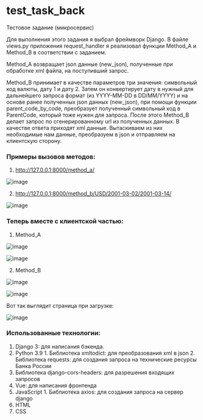 # test_task_back

Тестовое задание (микросервис)

Для выполнения этого задания я выбрал фреймворк Django. В файле views.py приложения request_handler я реализовал функции Method_A и Method_B в соответствии с заданием.

Method_A возвращает json данные (new_json), полученные при обработке xml файла, на поступивший запрос.

Method_B принимает в качестве параметров три значения: символьный код валюты, дату 1 и дату 2. Затем он конвертирует дату в нужный для дальнейшего запроса формат (из YYYY-MM-DD в DD/MM/YYYY) и на основе ранее полученных json данных (new_json), при помощи функции parent_code_by_code, преобразует полученный символьный код в ParentCode, который тоже нужен для запроса. После этого Method_B делает запрос по сгенерированному url из полученных данных. В качестве ответа приходят xml данные. Вытаскиваем из них необходимые нам данные, преобразуем в json и отправляем на клиентскую сторону.

### Примеры вызовов методов:

1. http://127.0.0.1:8000/method_a/

![image](https://user-images.githubusercontent.com/35337991/130448928-6cbcf635-da5c-497a-8504-dd69d91472ce.png)

2. http://127.0.0.1:8000/method_b/USD/2001-03-02/2001-03-14/

![image](https://user-images.githubusercontent.com/35337991/130449215-29819534-99d5-4822-9d3b-27c9a06d04f3.png)

### Теперь вместе с клиентской частью:

1. Method_A

![image](https://user-images.githubusercontent.com/35337991/130449466-61d42e9d-2b3e-4781-b476-70140b8da762.png)

![image](https://user-images.githubusercontent.com/35337991/130449520-e19aec86-d035-4db2-9c9c-3889f309ade9.png)

2. Method_B

![image](https://user-images.githubusercontent.com/35337991/130449569-7b9e177a-6125-4101-89b0-4a6ad1d948fa.png)

![image](https://user-images.githubusercontent.com/35337991/130449624-32ff4664-f25e-4642-855f-e6d2624ff159.png)

Вот так выглядит страница при загрузке:

![image](https://user-images.githubusercontent.com/35337991/130449843-5288351c-987f-4f85-9f5d-5ce9b0540490.png)

### Использованные технологии:

1. Django 3: для написания бэкенда.
  1. Python 3.9
    1. Библиотека xmltodict: для преобразования xml в json
    2. Библиотека requests: для создания запроса на технические ресурсы Банка России
  2. Библиотека django-cors-headers: для разрешения входящих запросов
2. Vue: для написания фронтенда
  1. JavaScript
    1. Библиотека axios: для создания запроса на сервер django
  2. HTML
  3. CSS
